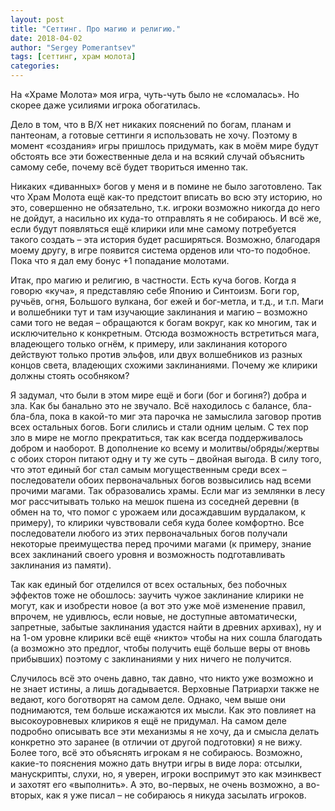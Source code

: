 ```yaml
---
layout: post
title: "Сеттинг. Про магию и религию."
date: 2018-04-02
author: "Sergey Pomerantsev"
tags: [сеттинг, храм молота]
categories:
---
```


На «Храме Молота» моя игра, чуть-чуть было не «сломалась». Но скорее даже усилиями игрока обогатилась.

Дело в том, что в B/X нет никаких пояснений по богам, планам и пантеонам, а готовые сеттинги я использовать не хочу. Поэтому в момент «создания» игры пришлось придумать, как в моём мире будут обстоять все эти божественные дела и на всякий случай объяснить самому себе, почему всё будет твориться именно так.

Никаких «диванных» богов у меня и в помине не было заготовлено. Так что Храм Молота ещё как-то предстоит вписать во всю эту историю, но это, совершенно не обязательно, т.к. игроки возможно никогда до него не дойдут, а насильно их куда-то отправлять я не собираюсь. И всё же, если будут появляться ещё клирики или мне самому потребуется такого создать – эта история будет расширяться. Возможно, благодаря моему другу, в игре появится система орденов или что-то подобное. Пока что я дал ему бонус +1 попадание молотами.

Итак, про магию и религию, в частности. Есть куча богов. Когда я говорю «куча», я представляю себе Японию и Синтоизм. Боги гор, ручьёв, огня, Большого вулкана, бог ежей и бог-метла, и т.д., и т.п. Маги и волшебники тут и там изучающие заклинания и магию – возможно сами того не ведая – обращаются к богам вокруг, как ко многим, так и исключительно к конкретным. Отсюда возможность встретиться мага, владеющего только огнём, к примеру, или заклинания которого действуют только против эльфов, или двух волшебников из разных концов света, владеющих схожими заклинаниями. Почему же клирики должны стоять особняком?

Я задумал, что были в этом мире ещё и боги (бог и богиня?) добра и зла. Как бы банально это не звучало. Всё находилось с балансе, бла-бла-бла, пока в какой-то миг эта парочка не замыслила заговор против всех остальных богов. Боги слились и стали одним целым. С тех пор зло в мире не могло прекратиться, так как всегда поддерживалось добром и наоборот. В дополнение ко всему и молитвы/обряды/жертвы с обоих сторон питают одну и ту же суть – двойная выгода. В силу того, что этот единый бог стал самым могущественным среди всех – последователи обоих первоначальных богов возвысились над всеми прочими магами. Так образовались храмы. Если маг из землянки в лесу мог рассчитывать только на мешок пшена из соседней деревни (в обмен на то, что помог с урожаем или досаждавшим вурдалаком, к примеру), то клирики чувствовали себя куда более комфортно. Все последователи любого из этих первоначальных богов получали некоторые преимущества перед прочими магами (к примеру, знание всех заклинаний своего уровня и возможность подготавливать заклинания из памяти).

Так как единый бог отделился от всех остальных, без побочных эффектов тоже не обошлось: заучить чужое заклинание клирики не могут, как и изобрести новое (а вот это уже моё изменение правил, впрочем, не удивлюсь, если новые, не доступные автоматически, запретные, забытые заклинания удастся найти в древних архивах), ну и на 1-ом уровне клирики всё ещё «никто» чтобы на них сошла благодать (а возможно это предлог, чтобы получить ещё больше веры от вновь прибывших) поэтому с заклинаниями у них ничего не получится.

Случилось всё это очень давно, так давно, что никто уже возможно и не знает истины, а лишь догадывается. Верховные Патриархи также не ведают, кого боготворят на самом деле. Однако, чем выше они поднимаются, тем больше искажаются их мысли. Как это повлияет на высокоуровневых клириков я ещё не придумал. На самом деле подробно описывать все эти механизмы я не хочу, да и смысла делать конкретно это заранее (в отличии от другой подготовки) я не вижу. Более того, всё это объяснять игрокам я не собираюсь. Возможно, какие-то пояснения можно дать внутри игры в виде лора: отсылки, манускрипты, слухи, но, я уверен, игроки воспримут это как мэинквест и захотят его «выполнить». А это, во-первых, не очень возможно, а во-вторых, как я уже писал – не собираюсь я никуда засылать игроков.
